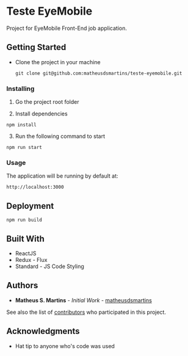 # Teste EyeMobile

Project for EyeMobile Front-End job application.

## Getting Started

* Clone the project in your machine

  ```
  git clone git@github.com:matheusdsmartins/teste-eyemobile.git
  ```

### Installing

1. Go the project root folder

2. Install dependencies

  ```
  npm install
  ```

3. Run the following command to start

  ```
  npm run start
  ```

### Usage

The application will be running by default at:

```
http://localhost:3000
```

## Deployment

```
npm run build
```

## Built With

* ReactJS
* Redux - Flux
* Standard - JS Code Styling

## Authors

* **Matheus S. Martins** - *Initial Work* - [matheusdsmartins](https://github.com/matheusdsmartins)

See also the list of [contributors](https://github.com/your/project/contributors) who participated in this project.

## Acknowledgments

* Hat tip to anyone who's code was used
